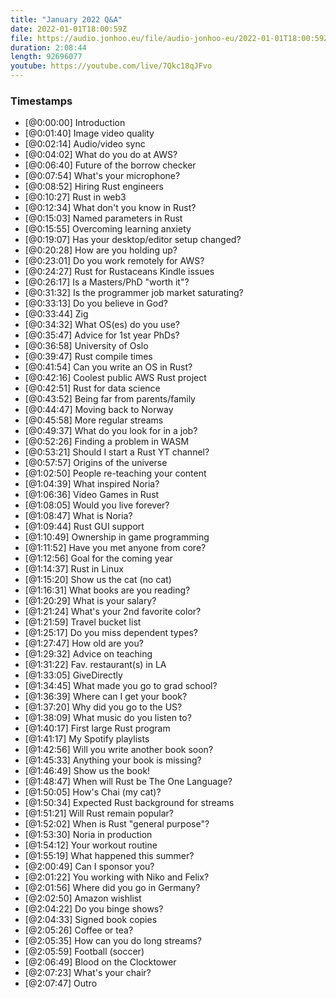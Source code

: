 ```yaml
---
title: "January 2022 Q&A"
date: 2022-01-01T18:00:59Z
file: https://audio.jonhoo.eu/file/audio-jonhoo-eu/2022-01-01T18:00:59Z.mp3
duration: 2:08:44
length: 92696077
youtube: https://youtube.com/live/7Qkc18qJFvo
---
```


### Timestamps

- [@0:00:00] Introduction
- [@0:01:40] Image video quality
- [@0:02:14] Audio/video sync
- [@0:04:02] What do you do at AWS?
- [@0:06:40] Future of the borrow checker
- [@0:07:54] What's your microphone?
- [@0:08:52] Hiring Rust engineers
- [@0:10:27] Rust in web3
- [@0:12:34] What don't you know in Rust?
- [@0:15:03] Named parameters in Rust
- [@0:15:55] Overcoming learning anxiety
- [@0:19:07] Has your desktop/editor setup changed?
- [@0:20:28] How are you holding up?
- [@0:23:01] Do you work remotely for AWS?
- [@0:24:27] Rust for Rustaceans Kindle issues
- [@0:26:17] Is a Masters/PhD "worth it"?
- [@0:31:32] Is the programmer job market saturating?
- [@0:33:13] Do you believe in God?
- [@0:33:44] Zig
- [@0:34:32] What OS(es) do you use?
- [@0:35:47] Advice for 1st year PhDs?
- [@0:36:58] University of Oslo
- [@0:39:47] Rust compile times
- [@0:41:54] Can you write an OS in Rust?
- [@0:42:16] Coolest public AWS Rust project
- [@0:42:51] Rust for data science
- [@0:43:52] Being far from parents/family
- [@0:44:47] Moving back to Norway
- [@0:45:58] More regular streams
- [@0:49:37] What do you look for in a job?
- [@0:52:26] Finding a problem in WASM
- [@0:53:21] Should I start a Rust YT channel?
- [@0:57:57] Origins of the universe
- [@1:02:50] People re-teaching your content
- [@1:04:39] What inspired Noria?
- [@1:06:36] Video Games in Rust
- [@1:08:05] Would you live forever?
- [@1:08:47] What is Noria?
- [@1:09:44] Rust GUI support
- [@1:10:49] Ownership in game programming
- [@1:11:52] Have you met anyone from core?
- [@1:12:56] Goal for the coming year
- [@1:14:37] Rust in Linux
- [@1:15:20] Show us the cat (no cat)
- [@1:16:31] What books are you reading?
- [@1:20:29] What is your salary?
- [@1:21:24] What's your 2nd favorite color?
- [@1:21:59] Travel bucket list
- [@1:25:17] Do you miss dependent types?
- [@1:27:47] How old are you?
- [@1:29:32] Advice on teaching
- [@1:31:22] Fav. restaurant(s) in LA
- [@1:33:05] GiveDirectly
- [@1:34:45] What made you go to grad school?
- [@1:36:39] Where can I get your book?
- [@1:37:20] Why did you go to the US?
- [@1:38:09] What music do you listen to?
- [@1:40:17] First large Rust program
- [@1:41:17] My Spotify playlists
- [@1:42:56] Will you write another book soon?
- [@1:45:33] Anything your book is missing?
- [@1:46:49] Show us the book!
- [@1:48:47] When will Rust be The One Language?
- [@1:50:05] How's Chai (my cat)?
- [@1:50:34] Expected Rust background for streams
- [@1:51:21] Will Rust remain popular?
- [@1:52:02] When is Rust "general purpose"?
- [@1:53:30] Noria in production
- [@1:54:12] Your workout routine
- [@1:55:19] What happened this summer?
- [@2:00:49] Can I sponsor you?
- [@2:01:22] You working with Niko and Felix?
- [@2:01:56] Where did you go in Germany?
- [@2:02:50] Amazon wishlist
- [@2:04:22] Do you binge shows?
- [@2:04:33] Signed book copies
- [@2:05:26] Coffee or tea?
- [@2:05:35] How can you do long streams?
- [@2:05:59] Football (soccer)
- [@2:06:49] Blood on the Clocktower
- [@2:07:23] What's your chair?
- [@2:07:47] Outro
